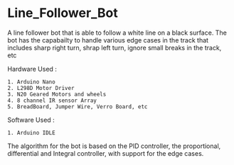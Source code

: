 # Line_Follower_Bot
A line follower bot that is able to follow a white line on a black surface. The bot has the capabailty to handle various edge cases in the track that includes sharp right turn, shrap left turn, ignore small breaks in the track, etc 

Hardware Used : 
    
    1. Arduino Nano
    2. L298D Motor Driver
    3. N20 Geared Motors and wheels
    4. 8 channel IR sensor Array
    5. BreadBoard, Jumper Wire, Verro Board, etc

Software Used :

    1. Arduino IDLE


The algorithm for the bot is based on the PID controller, the proportional, differential and Integral controller, with support for the edge cases. 